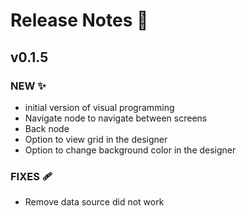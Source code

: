 # Release Notes 🚀

## v0.1.5
### NEW ✨
- initial version of visual programming
- Navigate node to navigate between screens
- Back node
- Option to view grid in the designer
- Option to change background color in the designer

### FIXES 🩹 
- Remove data source did not work
